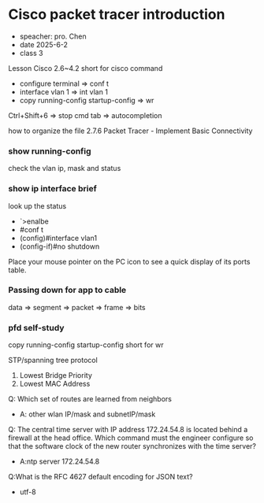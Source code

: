 # Cisco packet tracer introduction
- speacher: pro. Chen
- date 2025-6-2
- class 3

Lesson Cisco 2.6~4.2
short for cisco command
+ configure terminal => conf t
+ interface vlan 1 => int vlan 1
+ copy running-config startup-config => wr
  
Ctrl+Shift+6 => stop cmd
tab => autocompletion

how to organize the file 
2.7.6 Packet Tracer - Implement Basic Connectivity

### show running-config
check the vlan ip, mask and status

### show ip interface brief
look up the status

- `>enalbe
- #conf t 
- (config)#interface vlan1
- (config-if)#no shutdown

Place your mouse pointer on the PC icon to see a quick display of its ports table.

### Passing down for app to cable

data => segment => packet => frame => bits


### pfd self-study
copy running-config startup-config
short for wr

STP/spanning tree protocol
1. Lowest Bridge Priority
2. Lowest MAC Address


Q: Which set of routes are learned from neighbors
- A: other wlan IP/mask and subnetIP/mask

Q: The central time server with IP address 172.24.54.8 is located behind a firewall at the head office. Which
command must the engineer configure so that the software clock of the new router synchronizes with the time server?
- A:ntp server 172.24.54.8 
  
Q:What is the RFC 4627 default encoding for JSON text?
- utf-8

